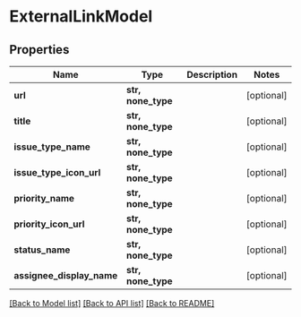 # ExternalLinkModel


## Properties
Name | Type | Description | Notes
------------ | ------------- | ------------- | -------------
**url** | **str, none_type** |  | [optional] 
**title** | **str, none_type** |  | [optional] 
**issue_type_name** | **str, none_type** |  | [optional] 
**issue_type_icon_url** | **str, none_type** |  | [optional] 
**priority_name** | **str, none_type** |  | [optional] 
**priority_icon_url** | **str, none_type** |  | [optional] 
**status_name** | **str, none_type** |  | [optional] 
**assignee_display_name** | **str, none_type** |  | [optional] 

[[Back to Model list]](../README.md#documentation-for-models) [[Back to API list]](../README.md#documentation-for-api-endpoints) [[Back to README]](../README.md)


